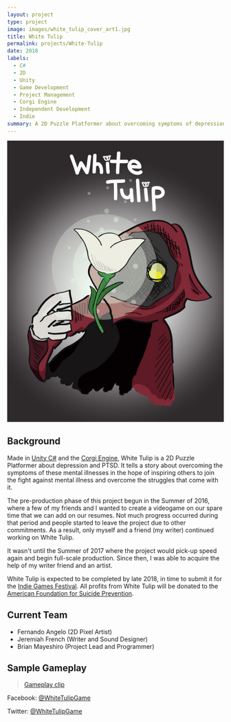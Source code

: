 ```yaml
---
layout: project
type: project
image: images/white_tulip_cover_art1.jpg
title: White Tulip
permalink: projects/White-Tulip
date: 2018
labels:
  - C#
  - 2D
  - Unity
  - Game Development
  - Project Management
  - Corgi Engine
  - Independent Development
  - Indie
summary: A 2D Puzzle Platformer about overcoming symptoms of depression and PTSD.
---
```


<img class="ui image medium centered" src="../images/white_tulip_cover_art1.jpg">

## Background
Made in [Unity C#](https://unity3d.com/) and the [Corgi Engine](http://corgi-engine.moremountains.com/), White Tulip is a 2D Puzzle Platformer about depression and PTSD. It tells a story about overcoming the symptoms of these mental illnesses in the hope of inspiring others to join the fight against mental illness and overcome the struggles that come with it.

The pre-production phase of this project begun in the Summer of 2016, where a few of my friends and I wanted to create a videogame on our spare time that we can add on our resumes. Not much progress occurred during that period and people started to leave the project due to other commitments. As a result, only myself and a friend (my writer) continued working on White Tulip.

It wasn't until the Summer of 2017 where the project would pick-up speed again and begin full-scale production. Since then, I was able to acquire the help of my writer friend and an artist.

White Tulip is expected to be completed by late 2018, in time to submit it for the [Indie Games Festival](http://www.igf.com/). All profits from White Tulip will be donated to the [American Foundation for Suicide Prevention](https://afsp.org/).

<blockquote class="imgur-embed-pub" lang="en" data-id="sfsFguu"><a href="//imgur.com/sfsFguu"></a></blockquote><script async src="//s.imgur.com/min/embed.js" charset="utf-8"></script>

## Current Team
- Fernando Angelo (2D Pixel Artist)
- Jeremiah French (Writer and Sound Designer)
- Brian Mayeshiro (Project Lead and Programmer)

## Sample Gameplay

<blockquote class="imgur-embed-pub" lang="en" data-id="a/i5vuo"><a href="//imgur.com/i5vuo">Gameplay clip</a></blockquote><script async src="//s.imgur.com/min/embed.js" charset="utf-8"></script>

Facebook: [@WhiteTulipGame](https://www.facebook.com/whitetulipgame/)

Twitter: [@WhiteTulipGame](https://twitter.com/WhiteTulipGame)

